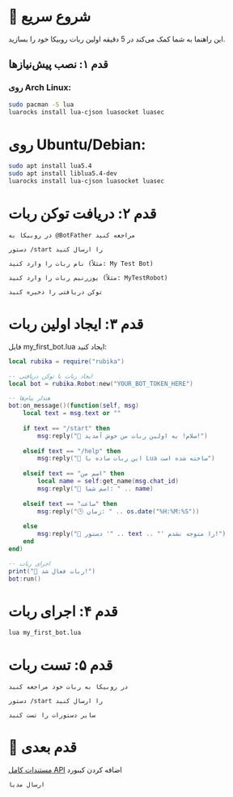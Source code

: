 # 🚀 شروع سریع

این راهنما به شما کمک می‌کند در 5 دقیقه اولین ربات روبیکا خود را بسازید.

## قدم ۱: نصب پیش‌نیازها

### روی Arch Linux:
```bash
sudo pacman -S lua
luarocks install lua-cjson luasocket luasec
```
# روی Ubuntu/Debian:
```bash
sudo apt install lua5.4
sudo apt install liblua5.4-dev
luarocks install lua-cjson luasocket luasec
```
# قدم ۲: دریافت توکن ربات

    در روبیکا به @BotFather مراجعه کنید

    دستور /start را ارسال کنید

    نام ربات را وارد کنید (مثلاً: My Test Bot)

    یوزرنیم ربات را وارد کنید (مثلاً: MyTestRobot)

    توکن دریافتی را ذخیره کنید 
    
# قدم ۳: ایجاد اولین ربات

فایل my_first_bot.lua ایجاد کنید:
```lua
local rubika = require("rubika")

-- ایجاد ربات با توکن دریافتی
local bot = rubika.Robot:new("YOUR_BOT_TOKEN_HERE")

-- هندلر پیام‌ها
bot:on_message()(function(self, msg)
    local text = msg.text or ""
    
    if text == "/start" then
        msg:reply("🎉 سلام! به اولین ربات من خوش آمدید!")
        
    elseif text == "/help" then
        msg:reply("📖 این ربات ساده با Lua ساخته شده است")
        
    elseif text == "اسم من" then
        local name = self:get_name(msg.chat_id)
        msg:reply("👤 اسم شما: " .. name)
        
    elseif text == "ساعت" then
        msg:reply("🕒 زمان: " .. os.date("%H:%M:%S"))
        
    else
        msg:reply("🤔 دستور '" .. text .. "' را متوجه نشدم!")
    end
end)

-- اجرای ربات
print("🤖 ربات فعال شد!")
bot:run()
```
# قدم ۴: اجرای ربات
```bash
lua my_first_bot.lua
```
# قدم ۵: تست ربات

    در روبیکا به ربات خود مراجعه کنید

    دستور /start را ارسال کنید

    سایر دستورات را تست کنید

# 🎯 قدم بعدی

<a href="https://github.com/Daniyel-Vanguard/rubika-lua/blob/main/docs/API_REFERENCE.md">مستندات کامل API</a>
    اضافه کردن کیبورد

    ارسال مدیا

